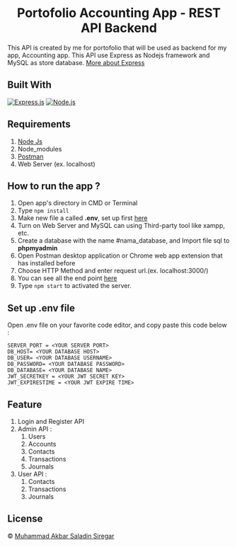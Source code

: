 <h1 align="center">Portofolio Accounting App - REST API Backend</h1>

This API is created by me for portofolio that will be used as backend for my app, Accounting app. This API use Express as Nodejs framework and MySQL as store database. [More about Express](https://en.wikipedia.org/wiki/Express.js)

## Built With

[![Express.js](https://img.shields.io/badge/Express.js-5.x-orange.svg?style=rounded-square)](https://expressjs.com/en/starter/installing.html)
[![Node.js](https://img.shields.io/badge/Node.js-v.23.x-green.svg?style=rounded-square)](https://nodejs.org/)


## Requirements

1. <a href="https://nodejs.org/en/download/">Node Js</a>
2. Node_modules
3. <a href="https://www.getpostman.com/">Postman</a>
4. Web Server (ex. localhost)

## How to run the app ?

1. Open app's directory in CMD or Terminal
2. Type `npm install`
3. Make new file a called **.env**, set up first [here](#set-up-env-file)
4. Turn on Web Server and MySQL can using Third-party tool like xampp, etc.
5. Create a database with the name #nama_database, and Import file sql to **phpmyadmin**
6. Open Postman desktop application or Chrome web app extension that has installed before
7. Choose HTTP Method and enter request url.(ex. localhost:3000/)
8. You can see all the end point [here](https://documenter.getpostman.com/view/14780095/2sB2qcCLe1)
9. Type `npm start` to activated the server.

## Set up .env file

Open .env file on your favorite code editor, and copy paste this code below :

```
SERVER_PORT = <YOUR SERVER PORT>
DB_HOST= <YOUR DATABASE HOST>
DB_USER= <YOUR DATABASE USERNAME>
DB_PASSWORD= <YOUR DATABASE PASSWORD>
DB_DATABASE= <YOUR DATABASE NAME>
JWT_SECRETKEY = <YOUR JWT SECRET KEY>
JWT_EXPIRESTIME = <YOUR JWT EXPIRE TIME>
```

## Feature

1. Login and Register API
2. Admin API :
    1. Users
    2. Accounts
    3. Contacts
    4. Transactions
    5. Journals
3. User API :
    1. Contacts
    2. Transactions
    3. Journals

## License

© [Muhammad Akbar Saladin Siregar](https://github.com/akbarsaladin36/)
